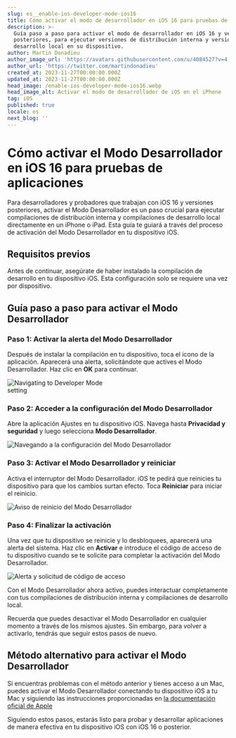 ```yaml
---
slug: es__enable-ios-developer-mode-ios16
title: Cómo activar el modo de desarrollador en iOS 16 para pruebas de aplicaciones
description: >-
  Guía paso a paso para activar el modo de desarrollador en iOS 16 y versiones
  posteriores, para ejecutar versiones de distribución interna y versiones de
  desarrollo local en su dispositivo.
author: Martin Donadieu
author_image_url: 'https://avatars.githubusercontent.com/u/4084527?v=4'
author_url: 'https://twitter.com/martindonadieu'
created_at: 2023-11-27T00:00:00.000Z
updated_at: 2023-11-27T00:00:00.000Z
head_image: /enable-ios-developer-mode-ios16.webp
head_image_alt: Activar el modo de desarrollador de iOS en el iPhone
tag: iOS
published: true
locale: es
next_blog: ''
---
```


# Cómo activar el Modo Desarrollador en iOS 16 para pruebas de aplicaciones

Para desarrolladores y probadores que trabajan con iOS 16 y versiones posteriores, activar el Modo Desarrollador es un paso crucial para ejecutar compilaciones de distribución interna y compilaciones de desarrollo local directamente en un iPhone o iPad. Esta guía te guiará a través del proceso de activación del Modo Desarrollador en tu dispositivo iOS.

## Requisitos previos

Antes de continuar, asegúrate de haber instalado la compilación de desarrollo en tu dispositivo iOS. Esta configuración solo se requiere una vez por dispositivo.

## Guía paso a paso para activar el Modo Desarrollador

### Paso 1: Activar la alerta del Modo Desarrollador

Después de instalar la compilación en tu dispositivo, toca el icono de la aplicación. Aparecerá una alerta, solicitándote que actives el Modo Desarrollador. Haz clic en **OK** para continuar.

<div class="mx-auto" style="width: 50%;">
  <img src="/ios-16-developer-mode-0.webp" alt="Navigating to Developer Mode setting">
</div>

### Paso 2: Acceder a la configuración del Modo Desarrollador

Abre la aplicación Ajustes en tu dispositivo iOS. Navega hasta **Privacidad y seguridad** y luego selecciona **Modo Desarrollador**.

![Navegando a la configuración del Modo Desarrollador](/ios-16-developer-mode-1webp)

### Paso 3: Activar el Modo Desarrollador y reiniciar

Activa el interruptor del Modo Desarrollador. iOS te pedirá que reinicies tu dispositivo para que los cambios surtan efecto. Toca **Reiniciar** para iniciar el reinicio.

![Aviso de reinicio del Modo Desarrollador](/ios-16-developer-mode-2webp)

### Paso 4: Finalizar la activación

Una vez que tu dispositivo se reinicie y lo desbloquees, aparecerá una alerta del sistema. Haz clic en **Activar** e introduce el código de acceso de tu dispositivo cuando se te solicite para completar la activación del Modo Desarrollador.

![Alerta y solicitud de código de acceso](/ios-16-developer-mode-3webp)

Con el Modo Desarrollador ahora activo, puedes interactuar completamente con tus compilaciones de distribución interna y compilaciones de desarrollo local.

Recuerda que puedes desactivar el Modo Desarrollador en cualquier momento a través de los mismos ajustes. Sin embargo, para volver a activarlo, tendrás que seguir estos pasos de nuevo.

## Método alternativo para activar el Modo Desarrollador

Si encuentras problemas con el método anterior y tienes acceso a un Mac, puedes activar el Modo Desarrollador conectando tu dispositivo iOS a tu Mac y siguiendo las instrucciones proporcionadas en [la documentación oficial de Apple](https://developerapplecom/documentation/xcode/enabling-developer-mode-on-a-device/)

Siguiendo estos pasos, estarás listo para probar y desarrollar aplicaciones de manera efectiva en tu dispositivo iOS con iOS 16 o posterior.